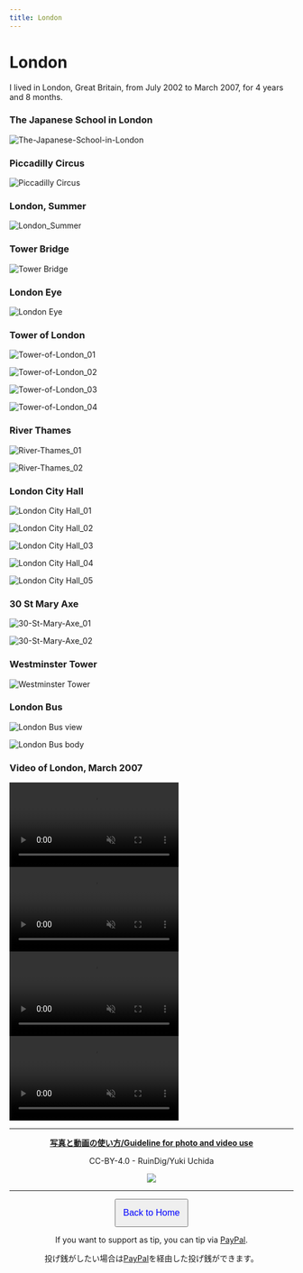 ```yaml
---
title: London
---
```


# London

I lived in London, Great Britain, from July 2002 to March 2007, for 4 years and 8 months.

### The Japanese School in London

![The-Japanese-School-in-London](https://user-images.githubusercontent.com/20723919/128956650-59f40d1e-85eb-4d8c-bae2-8de77557a450.JPG)

### Piccadilly Circus

![Piccadilly Circus](https://user-images.githubusercontent.com/20723919/128959485-4f5722c4-cda2-4da2-9d63-c4223b806b63.JPG)

### London, Summer

![London_Summer](https://user-images.githubusercontent.com/20723919/128961419-f96fc26e-cc20-4f53-bd4a-d9205e1b1ae5.JPG)

### Tower Bridge

![Tower Bridge](https://user-images.githubusercontent.com/20723919/128961487-a4b00314-90cf-4b77-91bf-bbf48be328c9.JPG)

### London Eye

![London Eye](https://user-images.githubusercontent.com/20723919/189471307-7f3e0111-079f-41a1-902c-4c536a0b916b.JPG)

### Tower of London

![Tower-of-London_01](https://user-images.githubusercontent.com/20723919/189575064-0e566bc8-8d29-40f1-a96e-167dee9cd3c3.JPG)

![Tower-of-London_02](https://user-images.githubusercontent.com/20723919/189575291-4517e635-d751-4f06-aa57-f95ae353f81a.JPG)

![Tower-of-London_03](https://user-images.githubusercontent.com/20723919/189575212-13fa8175-10b1-46b6-8ca3-190eb39ffde9.JPG)

![Tower-of-London_04](https://user-images.githubusercontent.com/20723919/189575508-63f356ef-11cb-48ea-a516-bc3ea7a5cef9.JPG)

### River Thames

![River-Thames_01](https://user-images.githubusercontent.com/20723919/189574693-0cd62327-e7c6-4444-b66b-1113cbb85756.jpg)

![River-Thames_02](https://user-images.githubusercontent.com/20723919/189574696-8026d9fb-f2c0-4543-aed4-f0991697d1ca.JPG)

### London City Hall

![London City Hall_01](https://user-images.githubusercontent.com/20723919/189471359-2e699d45-dc5a-4372-9770-7a2bf2e21bd5.JPG)

![London City Hall_02](https://user-images.githubusercontent.com/20723919/189471363-6e91f888-b9f9-4e50-9618-aaf1787f0418.JPG)

![London City Hall_03](https://user-images.githubusercontent.com/20723919/189471364-df5ac241-d8f5-4770-a442-9760ca44b0e9.JPG)

![London City Hall_04](https://user-images.githubusercontent.com/20723919/189471381-26182747-6a8a-49d7-bff3-015261e2ee2a.JPG)

![London City Hall_05](https://user-images.githubusercontent.com/20723919/189471422-28abc31e-e807-4117-9c90-c096374c8ff8.JPG)

### 30 St Mary Axe

![30-St-Mary-Axe_01](https://user-images.githubusercontent.com/20723919/189574346-c9cd3147-37fc-49d7-b257-05d456c49e57.JPG)

![30-St-Mary-Axe_02](https://user-images.githubusercontent.com/20723919/189574349-2a79778b-74a9-44ef-91fd-f48170f7d62b.JPG)

### Westminster Tower

![Westminster Tower](https://user-images.githubusercontent.com/20723919/189471955-8086c264-fdba-4d4f-84c2-e71752dc4d03.JPG)

### London Bus

![London Bus view](https://user-images.githubusercontent.com/20723919/128968518-60f6be01-31d7-4275-8548-dbb81bf037a7.JPG)

![London Bus body](https://user-images.githubusercontent.com/20723919/128968517-f7111d18-dce1-44a1-8f79-cbdd0f1b17fe.JPG)

### Video of London, March 2007

<div><video controls src="https://user-images.githubusercontent.com/20723919/128967091-075d5712-f199-4f55-a049-4710d13819e8.MP4" muted="false"></video></div>

<div><video controls src="https://user-images.githubusercontent.com/20723919/128967089-ab94a587-1c8c-4333-a034-160c58eb0d26.MP4" muted="false"></video></div>

<div><video controls src="https://user-images.githubusercontent.com/20723919/128967084-13d19e2d-5c22-4457-bb5a-f9a0c9bde4ce.MP4" muted="false"></video></div>

<div><video controls src="https://user-images.githubusercontent.com/20723919/128967093-2c07e6c0-ea04-4253-9d54-f1112deed74c.MP4" muted="false"></video></div>

<hr>

<div style="text-align: center;"><p><a href="https://ruindig.github.io/pages/guide-photo-video"><strong>写真と動画の使い方/Guideline for photo and video use</strong></a></p></div>

<div style="text-align: center;"><p>CC-BY-4.0 - RuinDig/Yuki Uchida</p></div>

<div style="text-align: center;"><a href="https://creativecommons.org/licenses/by/4.0/deed.ja"><img src="https://user-images.githubusercontent.com/20723919/145936543-577c7705-90e2-4d56-ad5d-26b0fbcea02d.png" loading="lazy"></a></div>

<hr>

<div style="text-align:center"><p><a href="https://ruindig.github.io"><button style="width:130px; height:50px;"><span style="color:blue; font-size:16px;">Back to Home</span></button></a></p></div>

<div style="text-align:center"><p>If you want to support as tip, you can tip via <a href="https://paypal.me/ruindig/500">PayPal</a>.</p></div>

<div style="text-align:center"><p>投げ銭がしたい場合は<a href="https://paypal.me/ruindig/500">PayPal</a>を経由した投げ銭ができます。</p></div>

<script src="https://codoc.jp/js/cms.js" data-css="blue" data-usercode="c9TQJjS1dA" charset="UTF-8" defer></script><div id="codoc-entry-8FY1GS5i0A" class="codoc-entries" data-without-body="1" data-support-button-text="RuinDigに100円から投げ銭/Tip from 100JPY" data-show-like="0" data-show-about-codoc="0" data-support-message="よろしければここから投げ銭ができます。ブログと写真と動画の活力になります。Tip here will be energy for blog, photos and videos."></div>